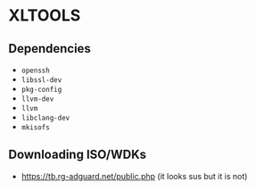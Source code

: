 # XLTOOLS

## Dependencies

* `openssh`
* `libssl-dev`
* `pkg-config`
* `llvm-dev`
* `llvm`
* `libclang-dev`
* `mkisofs`

## Downloading ISO/WDKs

* https://tb.rg-adguard.net/public.php (it looks sus but it is not)